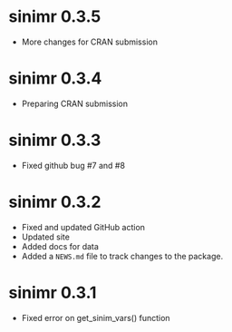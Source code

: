 # sinimr 0.3.5

* More changes for CRAN submission

# sinimr 0.3.4

* Preparing CRAN submission

# sinimr 0.3.3

* Fixed github bug #7 and #8

# sinimr 0.3.2

* Fixed and updated GitHub action
* Updated site
* Added docs for data
* Added a `NEWS.md` file to track changes to the package.

# sinimr 0.3.1

* Fixed error on get_sinim_vars() function

